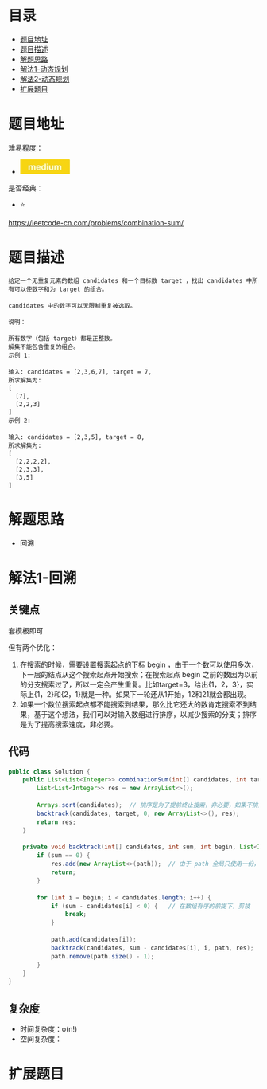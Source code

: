 # 目录
* [题目地址](#题目地址)
* [题目描述](#题目描述)
* [解题思路](#解题思路)
* [解法1-动态规划](#解法1-动态规划)
* [解法2-动态规划](#解法2-动态规划)
* [扩展题目](#扩展题目)



# 题目地址
难易程度：
- ![medium.jpg](../.images/medium.jpg)

是否经典：
- ⭐️

https://leetcode-cn.com/problems/combination-sum/

# 题目描述
```$xslt
给定一个无重复元素的数组 candidates 和一个目标数 target ，找出 candidates 中所有可以使数字和为 target 的组合。

candidates 中的数字可以无限制重复被选取。

说明：

所有数字（包括 target）都是正整数。
解集不能包含重复的组合。 
示例 1:

输入: candidates = [2,3,6,7], target = 7,
所求解集为:
[
  [7],
  [2,2,3]
]
示例 2:

输入: candidates = [2,3,5], target = 8,
所求解集为:
[
  [2,2,2,2],
  [2,3,3],
  [3,5]
]
```


# 解题思路
- 回溯




# 解法1-回溯
## 关键点
套模板即可

但有两个优化：
1. 在搜索的时候，需要设置搜索起点的下标 begin ，由于一个数可以使用多次，下一层的结点从这个搜索起点开始搜索；在搜索起点 begin 之前的数因为以前的分支搜索过了，所以一定会产生重复。比如target=3，给出{1，2，3}，实际上{1，2}和{2，1}就是一种。如果下一轮还从1开始，12和21就会都出现。
2. 如果一个数位搜索起点都不能搜索到结果，那么比它还大的数肯定搜索不到结果，基于这个想法，我们可以对输入数组进行排序，以减少搜索的分支；排序是为了提高搜索速度，非必要。

## 代码
```Java
public class Solution {
    public List<List<Integer>> combinationSum(int[] candidates, int target) {
        List<List<Integer>> res = new ArrayList<>();

        Arrays.sort(candidates);  // 排序是为了提前终止搜索，非必要，如果不排序，下面就不能break，换成continue
        backtrack(candidates, target, 0, new ArrayList<>(), res);
        return res;
    }

    private void backtrack(int[] candidates, int sum, int begin, List<Integer> path, List<List<Integer>> res) {
        if (sum == 0) {
            res.add(new ArrayList<>(path));  // 由于 path 全局只使用一份，到叶子结点的时候需要做一个拷贝
            return;
        }

        for (int i = begin; i < candidates.length; i++) {
            if (sum - candidates[i] < 0) {   // 在数组有序的前提下，剪枝
                break;
            }

            path.add(candidates[i]);
            backtrack(candidates, sum - candidates[i], i, path, res);
            path.remove(path.size() - 1);
        }
    }
}
```


## 复杂度
- 时间复杂度：o(n!)
- 空间复杂度：


# 扩展题目
